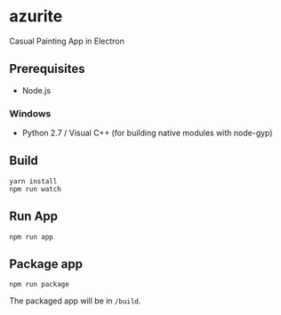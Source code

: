 # azurite

Casual Painting App in Electron

## Prerequisites

* Node.js

### Windows

* Python 2.7 / Visual C++ (for building native modules with node-gyp)

## Build

```
yarn install
npm run watch
```

## Run App

```
npm run app
```

## Package app

```
npm run package
```

The packaged app will be in `/build`.
